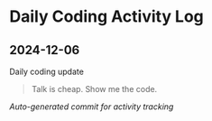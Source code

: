 # Daily Coding Activity Log

## 2024-12-06

Daily coding update

> Talk is cheap. Show me the code.

*Auto-generated commit for activity tracking*
